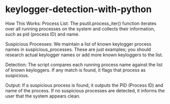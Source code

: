 # keylogger-detection-with-python

How This Works:
Process List: The psutil.process_iter() function iterates over all running processes on the system and collects their information, such as pid (process ID) and name.

Suspicious Processes: We maintain a list of known keylogger process names in suspicious_processes. These are just examples; you should research actual keylogger names or add more known keyloggers to the list.

Detection: The script compares each running process name against the list of known keyloggers. If any match is found, it flags that process as suspicious.

Output: If a suspicious process is found, it outputs the PID (Process ID) and name of the process. If no suspicious processes are detected, it informs the user that the system appears clean.
